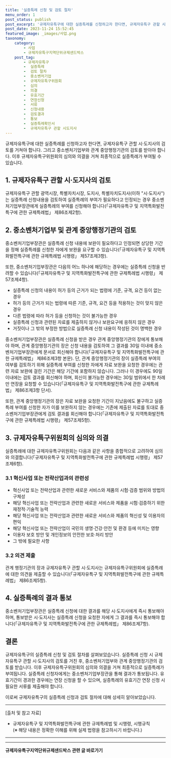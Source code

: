 ```yaml
---
title: '실증특례 신청 및 검토 절차'
menu_order: 1
post_status: publish
post_excerpt: '규제자유특구에 대한 실증특례를 신청하고자 한다면, 규제자유특구 관할 시 도지사의 검토를 거쳐야 합니다. 그리고 중소벤처기업부와 관계 중앙행정기관의 검토를 받아야 합니다. 이후 규제자유특구위원회의 심의와 의결을 거쳐 최종적으로 실증특례가 부여될 수 있습니다.'
post_date: 2023-11-24 15:52:45
featured_image: _images/사업.png
taxonomy:
    category:
        - 사업
        - 규제자유특구지역단위규제샌드박스
    post_tag:
        - 규제자유특구
        -  실증특례
        -  검토 절차
        -  중소벤처기업
        -  규제자유특구위원회
        -  심의
        -  의결
        -  유효기간
        -  연장신청
        -  서류
        -  신청내용
        -  검토결과
        -  통보
        -  실증특례확인서
        -  규제자유특구 관할 시도지사
---
```



규제자유특구에 대한 실증특례를 신청하고자 한다면, 규제자유특구 관할 시·도지사의 검토를 거쳐야 합니다. 그리고 중소벤처기업부와 관계 중앙행정기관의 검토를 받아야 합니다. 이후 규제자유특구위원회의 심의와 의결을 거쳐 최종적으로 실증특례가 부여될 수 있습니다.

## 1. 규제자유특구 관할 시·도지사의 검토

규제자유특구 관할 광역시장, 특별자치시장, 도지사, 특별자치도지사(이하 "시·도지사")는 실증특례 신청내용을 검토하여 실증특례의 부여가 필요하다고 인정되는 경우 중소벤처기업부장관에게 실증특례의 부여를 신청해야 합니다(「규제자유특구 및 지역특화발전특구에 관한 규제특례법」 제86조제2항).

## 2. 중소벤처기업부 및 관계 중앙행정기관의 검토

중소벤처기업부장관은 실증특례 신청 내용에 보완이 필요하다고 인정되면 상당한 기간을 정해 실증특례를 신청한 자에게 보완을 요구할 수 있습니다(「규제자유특구 및 지역특화발전특구에 관한 규제특례법 시행령」 제57조제3항).

또한, 중소벤처기업부장관은 다음의 어느 하나에 해당하는 경우에는 실증특례 신청을 반려할 수 있습니다(「규제자유특구 및 지역특화발전특구에 관한 규제특례법 시행령」 제57조제4항).
- 실증특례 신청의 내용이 허가 등의 근거가 되는 법령에 기준, 규격, 요건 등이 없는 경우
- 허가 등의 근거가 되는 법령에 따른 기준, 규격, 요건 등을 적용하는 것이 맞지 않은 경우
- 다른 법령에 따라 허가 등을 신청하는 것이 불가능한 경우
- 실증특례 신청과 관련된 자료를 제출하지 않거나 보완요구에 응하지 않은 경우
- 거짓이나 그 밖의 부정한 방법으로 실증특례 신청 내용이 작성된 것이 명백한 경우

중소벤처기업부장관은 실증특례 신청을 받은 경우 관계 중앙행정기관의 장에게 통보해야 하며, 관계 중앙행정기관의 장은 신청 내용을 검토하여 그 결과를 30일 이내에 중소벤처기업부장관에게 문서로 회신해야 합니다(「규제자유특구 및 지역특화발전특구에 관한 규제특례법」 제86조제3항 본문). 단, 관계 중앙행정기관의 장이 실증특례 부여의 여부를 검토하기 위해 실증특례 부여를 신청한 자에게 자료 보완을 요청한 경우에는 관련 자료 보완에 걸린 기간은 해당 기간에 포함하지 않습니다. 그러나 이 경우에도 90일 이내에는 검토 결과를 회신해야 하며, 회신이 불가능한 경우에는 30일 범위에서 한 차례만 연장을 요청할 수 있습니다(「규제자유특구 및 지역특화발전특구에 관한 규제특례법」 제86조제3항 단서).

또한, 관계 중앙행정기관의 장은 자료 보완을 요청한 기간이 지났음에도 불구하고 실증특례 부여를 신청한 자가 이를 보완하지 않는 경우에는 기존에 제출된 자료를 토대로 중소벤처기업부장관에게 검토 결과를 회신해야 합니다(「규제자유특구 및 지역특화발전특구에 관한 규제특례법 시행령」 제57조제5항).

## 3. 규제자유특구위원회의 심의와 의결

실증특례에 대한 규제자유특구위원회는 다음과 같은 사항을 종합적으로 고려하여 심의와 의결합니다(「규제자유특구 및 지역특화발전특구에 관한 규제특례법 시행령」 제57조제6항).

### 3.1 혁신사업 또는 전략산업과의 관련성

- 혁신사업 또는 전략산업과 관련한 새로운 서비스와 제품의 시험·검증 범위와 방법의 구체성
- 해당 혁신사업 또는 전략산업과 관련한 새로운 서비스와 제품을 시험·검증하기 위한 재정적·기술적 능력
- 해당 혁신사업 또는 전략산업과 관련한 새로운 서비스와 제품의 혁신성 및 이용자의 편익
- 해당 혁신사업 또는 전략산업이 국민의 생명·건강·안전 및 환경 등에 미치는 영향
- 이용자 보호 방안 및 개인정보의 안전한 보호·처리 방안
- 그 밖에 필요한 사항

### 3.2 의견 제출

관계 행정기관의 장과 규제자유특구 관할 시·도지사는 규제자유특구위원회에 실증특례에 대한 의견을 제출할 수 있습니다(「규제자유특구 및 지역특화발전특구에 관한 규제특례법」 제86조제5항).

## 4. 실증특례의 결과 통보

중소벤처기업부장관은 실증특례 신청에 대한 결과를 해당 시·도지사에게 즉시 통보해야 하며, 통보받은 시·도지사는 실증특례 신청을 요청한 자에게 그 결과를 즉시 통보해야 합니다(「규제자유특구 및 지역특화발전특구에 관한 규제특례법」 제86조제7항).

## 결론

규제자유특구의 실증특례 신청 및 검토 절차를 살펴보았습니다. 실증특례 신청 시 규제자유특구 관할 시·도지사의 검토를 거친 후, 중소벤처기업부와 관계 중앙행정기관의 검토를 받습니다. 이후 규제자유특구위원회의 심의와 의결을 거쳐 최종적으로 실증특례가 부여됩니다. 실증특례 신청자에게는 중소벤처기업부장관을 통해 결과가 통보됩니다. 유효기간이 경과한 경우에는 연장 신청을 할 수 있으며, 실증특례의 유효기간 연장 신청 시 필요한 서류를 제출해야 합니다.

이로써 규제자유특구의 실증특례 신청과 검토 절차에 대해 상세히 알아보았습니다.

- - -

[출처 및 참고 자료]  
- 규제자유특구 및 지역특화발전특구에 관한 규제특례법 및 시행령, 시행규칙  
(※ 해당 내용은 정확한 이해를 위해 실제 법령을 참고하시기 바랍니다.)

- - -
<!-- wp:separator -->
<hr class="wp-block-separator has-alpha-channel-opacity"/>
<!-- /wp:separator -->

<!-- wp:group {"backgroundColor":"base","layout":{"type":"constrained"}} -->
<div class="wp-block-group has-base-background-color has-background"><!-- wp:paragraph {"align":"center","fontSize":"medium"} -->
<p class="has-text-align-center has-large-font-size"><strong>규제자유특구지역단위규제샌드박스 관련 글 바로가기</strong></p>
<!-- /wp:paragraph -->


<!-- wp:latest-posts
{"categories":[{"id":27807,"count":19,"description":"","link":"https://uknowlaw.com/category/%ea%b7%9c%ec%a0%9c%ec%9e%90%ec%9c%a0%ed%8a%b9%ea%b5%ac%ec%a7%80%ec%97%ad%eb%8b%a8%ec%9c%84%ea%b7%9c%ec%a0%9c%ec%83%8c%eb%93%9c%eb%b0%95%ec%8a%a4/","name":"규제자유특구지역단위규제샌드박스","slug":"규제자유특구지역단위규제샌드박스","taxonomy":"category","parent":0,"meta":[],"_links":{"self":[{"href":"https://uknowlaw.com/wp-json/wp/v2/categories/27807"}],"collection":[{"href":"https://uknowlaw.com/wp-json/wp/v2/categories"}],"about":[{"href":"https://uknowlaw.com/wp-json/wp/v2/taxonomies/category"}],"wp:post_type":[{"href":"https://uknowlaw.com/wp-json/wp/v2/posts?categories=27807"}],"curies":[{"name":"wp","href":"https://api.w.org/{rel}","templated":true}]}}],"postsToShow":100,"excerptLength":28,"postLayout":"grid","columns":2,"featuredImageAlign":"left","featuredImageSizeSlug":"large","fontSize":"small"} /--></div>
<!-- /wp:group -->